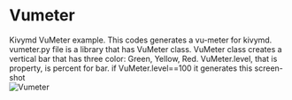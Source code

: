 # Vumeter
Kivymd VuMeter example. This codes generates a vu-meter for kivymd. vumeter.py file is a library that has VuMeter class. VuMeter class creates a vertical bar that has three color: Green, Yellow, Red. 
VuMeter.level, that is property, is percent for bar. 
if VuMeter.level==100 it generates this screen-shot <br>
![Vumeter](https://github.com/cagsurgunu/Vumeter/assets/12941166/e9ecdc36-2355-4a91-9b3a-d1913422e79f)
